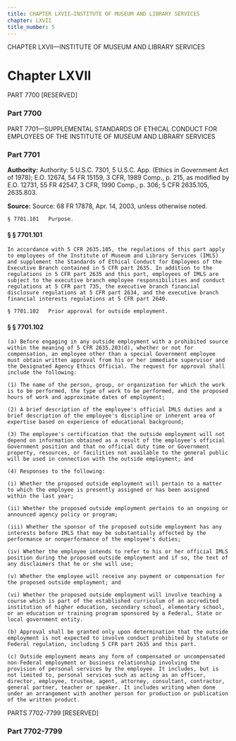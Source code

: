 ```yaml
---
title: CHAPTER LXVII—INSTITUTE OF MUSEUM AND LIBRARY SERVICES
chapter: LXVII
title_number: 5
---
```


CHAPTER LXVII—INSTITUTE OF MUSEUM AND LIBRARY SERVICES

# Chapter LXVII

  PART 7700 [RESERVED]

### Part 7700

  PART 7701—SUPPLEMENTAL STANDARDS OF ETHICAL CONDUCT FOR EMPLOYEES OF THE INSTITUTE OF MUSEUM AND LIBRARY SERVICES

### Part 7701

**Authority:** Authority: 5 U.S.C. 7301, 5 U.S.C. App. (Ethics in Government Act of 1978); E.O. 12674, 54 FR 15159, 3 CFR, 1989 Comp., p. 215, as modified by E.O. 12731, 55 FR 42547, 3 CFR, 1990 Comp., p. 306; 5 CFR 2635.105, 2635.803.

**Source:** Source: 68 FR 17878, Apr. 14, 2003, unless otherwise noted.

    § 7701.101   Purpose.

#### § § 7701.101

    In accordance with 5 CFR 2635.105, the regulations of this part apply to employees of the Institute of Museum and Library Services (IMLS) and supplement the Standards of Ethical Conduct for Employees of the Executive Branch contained in 5 CFR part 2635. In addition to the regulations in 5 CFR part 2635 and this part, employees of IMLS are subject to the executive branch employee responsibilities and conduct regulations at 5 CFR part 735, the executive branch financial disclosure regulations at 5 CFR part 2634, and the executive branch financial interests regulations at 5 CFR part 2640.

    § 7701.102   Prior approval for outside employment.

#### § § 7701.102

    (a) Before engaging in any outside employment with a prohibited source within the meaning of 5 CFR 2635.203(d), whether or not for compensation, an employee other than a special Government employee must obtain written approval from his or her immediate supervisor and the Designated Agency Ethics Official. The request for approval shall include the following:

    (1) The name of the person, group, or organization for which the work is to be performed, the type of work to be performed, and the proposed hours of work and approximate dates of employment;

    (2) A brief description of the employee's official IMLS duties and a brief description of the employee's discipline or inherent area of expertise based on experience of educational background;

    (3) The employee's certification that the outside employment will not depend on information obtained as a result of the employee's official Government position and that no official duty time or Government property, resources, or facilities not available to the general public will be used in connection with the outside employment; and

    (4) Responses to the following:

    (i) Whether the proposed outside employment will pertain to a matter to which the employee is presently assigned or has been assigned within the last year;

    (ii) Whether the proposed outside employment pertains to an ongoing or announced agency policy or program;

    (iii) Whether the sponsor of the proposed outside employment has any interests before IMLS that may be substantially affected by the performance or nonperformance of the employee's duties;

    (iv) Whether the employee intends to refer to his or her official IMLS position during the proposed outside employment and if so, the text of any disclaimers that he or she will use;

    (v) Whether the employee will receive any payment or compensation for the proposed outside employment; and

    (vi) Whether the proposed outside employment will involve teaching a course which is part of the established curriculum of an accredited institution of higher education, secondary school, elementary school, or an education or training program sponsored by a Federal, State or local government entity.

    (b) Approval shall be granted only upon determination that the outside employment is not expected to involve conduct prohibited by statute or Federal regulation, including 5 CFR part 2635 and this part.

    (c) Outside employment means any form of compensated or uncompensated non-Federal employment or business relationship involving the provision of personal services by the employee. It includes, but is not limited to, personal services such as acting as an officer, director, employee, trustee, agent, attorney, consultant, contractor, general partner, teacher or speaker. It includes writing when done under an arrangement with another person for production or publication of the written product.

  PARTS 7702-7799 [RESERVED]

### Part 7702-7799

